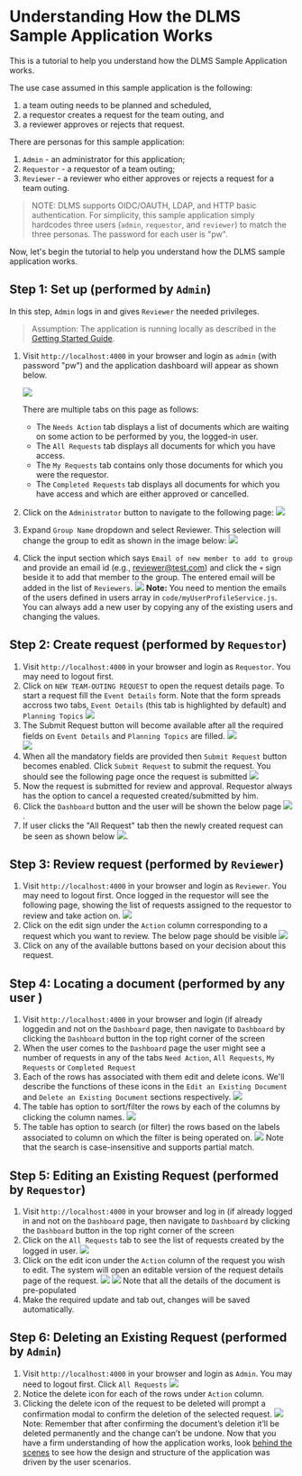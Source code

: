 # Understanding How the DLMS Sample Application Works

This is a tutorial to help you understand how the DLMS Sample Application works.

The use case assumed in this sample application is the following:

1. a team outing needs to be planned and scheduled,
2. a requestor creates a request for the team outing, and
3. a reviewer approves or rejects that request.

There are personas for this sample application:

1. `Admin` - an administrator for this application;
2. `Requestor` - a requestor of a team outing;
3. `Reviewer` - a reviewer who either approves or rejects a request for a team outing.

> NOTE: DLMS supports OIDC/OAUTH, LDAP, and HTTP basic authentication.  For simplicity, this sample application simply hardcodes three users (`admin`, `requestor`, and `reviewer`) to  match the three personas.  The password for each user is "pw".

Now, let's begin the tutorial to help you understand how the DLMS sample application works.

## Step 1: Set up (performed by `Admin`)

In this step, `Admin` logs in and gives `Reviewer` the needed privileges.

> Assumption: The application is running locally as described in the [Getting Started Guide](./GettingStarted.md).

1. Visit `http://localhost:4000` in your browser and login as `admin` (with password "pw") and the application dashboard will appear as shown below.

   ![](images/dashboard_admin.png)

    There are multiple tabs on this page as follows:
    * The `Needs Action` tab displays a list of documents which are waiting on some action to be performed by you, the logged-in user.
    * The `All Requests` tab displays all documents for which you have access.
    * The `My Requests` tab contains only those documents for which you were the requestor. 
    * The `Completed Requests` tab displays all documents for which you have access and which are either approved or cancelled.

2. Click on the `Administrator` button to navigate to the following page: 
![](images/explore/220.png)
2. Expand `Group Name` dropdown and select Reviewer. This selection will change the group to edit as shown in the image below:
![](images/explore/221.png)
3. Click the input section which says `Email of new member to add to group` and provide an email id (e.g., reviewer@test.com) and click the `+` sign beside it to add that member to the group. The entered email will be added in the list of `Reviewers`.
![](images/explore/223.png)
**Note:** You need to mention the emails of the users defined in  users array in `code/myUserProfileService.js`. You can always add a new user by copying any of the existing users and changing the values.

## Step 2: Create request (performed by `Requestor`)
1. Visit `http://localhost:4000` in your browser and login as `Requestor`.  You may need to logout first.
2. Click on `NEW TEAM-OUTING REQUEST` to open the request details page. To start a request fill the `Event Details` form. Note that the form spreads accross two tabs, `Event Details` (this tab is highlighted by default) and `Planning Topics`
![](images/explore/2.png)
3. The Submit Request button will become available after all the required fields on `Event Details` and `Planning Topics` are filled.
![](images/explore/3a.png)  
![](images/explore/3b.png)  
4. When all the mandatory fields are provided then `Submit Request` button becomes enabled. Click `Submit Request` to submit the request. You should see the following page once the request is submitted
![](images/explore/3g.png)   
5. Now the request is submitted for review and approval. Requestor always has the option to cancel a requested created/submitted by him.
6. Click the `Dashboard` button and the user will be shown the below page
![](images/explore/1a.png).
7. If user clicks the "All Request" tab then the newly created request can be seen as shown below
![](images/explore/1c.png).   


## Step 3: Review request (performed by `Reviewer`)
1. Visit `http://localhost:4000` in your browser and login as `Reviewer`. You may need to logout first. Once logged in the requestor will see the following page, showing the list of requests assigned to the requestor to review and take action on.
![](images/explore/1ee.png)  
2. Click on the edit sign under the `Action` column corresponding to a request which you want to review. The below page should be visible
![](images/explore/1e.png)
3. Click on any of the available buttons based on your decision about this request.


## Step 4: Locating a document (performed by any user )
1. Visit `http://localhost:4000` in your browser and login (if already loggedin and not on the `Dashboard` page, then navigate to `Dashboard` by clicking the `Dashboard` button in the top right corner of the screen
2. When the user comes to the `Dashboard` page the user might see a number of requests in any of the tabs `Need Action`, `All Requests`, `My Requests` or `Completed Request`
3. Each of the rows has associated with them edit and delete icons. We'll describe the functions of these icons in the `Edit an Existing Document` and `Delete an Existing Document` sections respectively.
![](images/explore/1ee_b.png)
4. The table has option to sort/filter the rows by each of the columns by clicking the column names.
![](images/explore/1ee_a.png)  
5. The table has option to search (or filter) the rows based on the labels associated to column on which the filter is being operated on.
![](images/explore/7b.png)
Note that the search is case-insensitive and supports partial match.

## Step 5: Editing an Existing Request (performed by `Requestor`)
1. Visit `http://localhost:4000` in your browser and log in (if already logged in and not on the `Dashboard` page, then navigate to `Dashboard` by clicking the `Dashboard` button in the top right corner of the screen
2. Click on the `All Requests` tab to see the list of requests created by the logged in user.
![](images/explore/8aa.png)
3. Click on the edit icon under the `Action` column of the request you wish to edit. The system will open an editable version of the request details page of the request.
![](images/explore/8a_1.png)
![](images/explore/8a_2.png)
Note that all the details of the document is pre-populated
3. Make the required update and tab out, changes will be saved automatically.

## Step 6: Deleting an Existing Request (performed by `Admin`)
1. Visit `http://localhost:4000` in your browser and login as `Admin`.  You may need to logout first. Click `All Requests` 
![](images/explore/8aab.png)  
2. Notice the delete icon for each of the rows  under `Action` column.
3. Clicking the delete icon of the request to be deleted will prompt a confirmation modal to confirm the deletion of the selected request.
![](images/explore/9.png)
Note: Remember that after confirming the document’s deletion it’ll be deleted permanently and the change can’t be undone.
Now that you have a firm understanding of how the application works, look [behind the scenes](./CustomizingSampleApp.md) to see how the design and structure of the application was driven by the user scenarios.